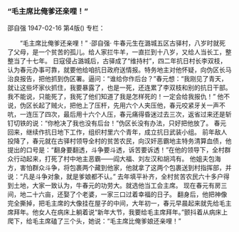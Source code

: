 ### “毛主席比俺爹还亲哩！”
邵自强
1947-02-16
第4版()
专栏：

　　“毛主席比俺爹还亲哩！”
    ·邵自强·
    牛春元生在潞城五区古驿村，八岁时就死了父母，是一个贫苦的孤儿。给人家拦牛羊，一直拦到十八岁，又给人当长工，整整当了十七年。
    日寇侵占潞城后，古驿成了“维持村”，四二年抗日村长李双枝，认为春元办事可靠，就要他给咱抗日政府送情报。特务地主对他怀疑，向伪区长马治良报告，把他抓到伪区署。逼问：“谁给你作后台？”春元想：“我刚见了青天，就让这些坏家伙抓住，我要暴露了，也是一死，还连累了李双枝和别的抗日干部。我不能说，只能死了，我死了他们知道了我是怎样死的！一定会给我报仇！”
    他不说，伪区长起了贼火，把他上了压杆，先用六个人夹压他，春元咬紧牙关一声不吭，一连压了四次，最后用十六个人压，春元痛得昏迷过去三次，返省过来还是斩钉切铁的说：“你枪决了我也没有后台！”伪区长没有办法，只好把他放了。
    春元回来，继续作抗日地下工作，组织村里六个青年，成立抗日武装小组。
    前年敌人投降了，春元就在古驿村领导全村的贫苦农民，向汉奸恶霸地主特务清算血债，他提出的口号是：“翻身要翻透，斗争要斗透，诉苦要诉透！”在他的领导下，全村群众行动起来，打死了村中地主恶霸——阎大福、刘左汉和胡鸿有。
    他姐夫包海方，害怕群众斗争，将包裹两个藏到他家，他就拿了这两个包裹送到村指挥部，并说：“凡是斗争对象，就是爹娘都不认。”
    去年填平补齐，全村贫苦农民六十多户得到土地，大家一致认为，牛春元的功劳大。就选他当工会主席。
    现在春元有房三间，地二十六亩，还娶了个老婆，一家三口过着幸福的日子。
    翻身后，他把神像完全撕掉，把毛主席的大像挂在屋子的中间，大年初一，春元早晨起来就先给毛主席拜年。他女人在病床上躺着说“新年大节，我要给毛主席拜年。”颤抖着从病床上爬下，给毛主席磕了三个头，她说：“毛主席比俺爹娘还亲哩！”
